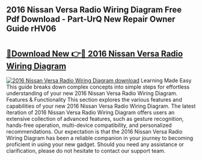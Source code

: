 ## 2016 Nissan Versa Radio Wiring Diagram Free Pdf Download - Part-UrQ New Repair Owner Guide rHV06

# <h2><a href="http://dfpnmgo.blite.top/?on=2016+Nissan+Versa+Radio+Wiring+Diagram">🔗Download New 👉🔴 2016 Nissan Versa Radio Wiring Diagram</a></h2>

[![2016 Nissan Versa Radio Wiring Diagram download](https://i.imgur.com/lujVjoI.png)](http://dfpnmgo.blite.top/?on=2016+Nissan+Versa+Radio+Wiring+Diagram)
Learning Made Easy This guide breaks down complex concepts into simple steps for effortless understanding of your new 2016 Nissan Versa Radio Wiring Diagram. Features & Functionality This section explores the various features and capabilities of your new 2016 Nissan Versa Radio Wiring Diagram. The latest iteration of 2016 Nissan Versa Radio Wiring Diagram offers users an extensive collection of advanced features, such as gesture recognition, hands-free operation, multi-device compatibility, and personalized recommendations. Our expectation is that the 2016 Nissan Versa Radio Wiring Diagram has been a reliable companion in your journey to becoming proficient in using your new gadget. Should you need any assistance or clarification, please do not hesitate to contact our support team.
